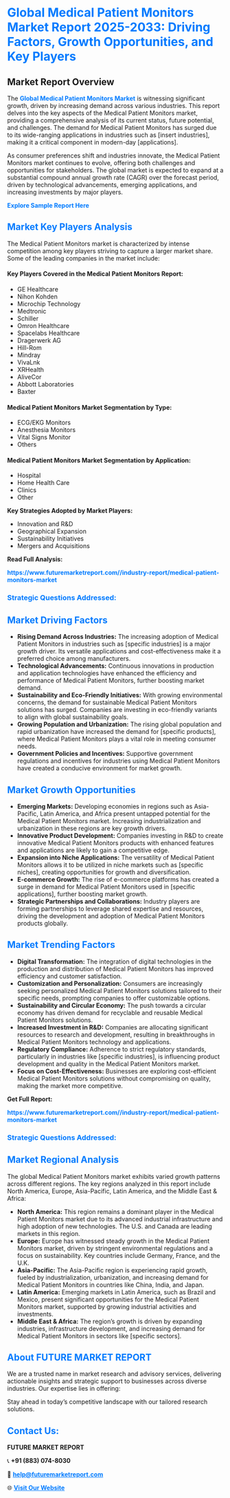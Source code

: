 <h1 style="color: #007BFF;">Global Medical Patient Monitors Market Report 2025-2033: Driving Factors, Growth Opportunities, and Key Players</h1>

<section id="overview">
<h2>Market Report Overview</h2>
<p>The <a href="https://www.futuremarketreport.com//industry-report/medical-patient-monitors-market" style="color: #007BFF; text-decoration: none;"><strong>Global Medical Patient Monitors Market</strong></a> is witnessing significant growth, driven by increasing demand across various industries. This report delves into the key aspects of the Medical Patient Monitors market, providing a comprehensive analysis of its current status, future potential, and challenges. The demand for Medical Patient Monitors has surged due to its wide-ranging applications in industries such as [insert industries], making it a critical component in modern-day [applications].</p>
<p>As consumer preferences shift and industries innovate, the Medical Patient Monitors market continues to evolve, offering both challenges and opportunities for stakeholders. The global market is expected to expand at a substantial compound annual growth rate (CAGR) over the forecast period, driven by technological advancements, emerging applications, and increasing investments by major players.</p>
</section>

<section id="overview">
<p><a href="https://www.futuremarketreport.com//request-sample/reportId=64379" style="color: #007BFF; text-decoration: none;"><strong>Explore Sample Report Here</strong></a></p>
</section>

<section id="key-players">
<h2 style="color: #007BFF;">Market Key Players Analysis</h2>
<p>The Medical Patient Monitors market is characterized by intense competition among key players striving to capture a larger market share. Some of the leading companies in the market include:</p>
<h4>Key Players Covered in the Medical Patient Monitors Report:</h4>
<ul><li>GE Healthcare</li><li>Nihon Kohden</li><li>Microchip Technology</li><li>Medtronic</li><li>Schiller</li><li>Omron Healthcare</li><li>Spacelabs Healthcare</li><li>Dragerwerk AG</li><li>Hill-Rom</li><li>Mindray</li><li>VivaLnk</li><li>XRHealth</li><li>AliveCor</li><li>Abbott Laboratories</li><li>Baxter</li></ul>
<h4>Medical Patient Monitors Market Segmentation by Type:</h4>
<ul><li>ECG/EKG Monitors</li><li>Anesthesia Monitors</li><li>Vital Signs Monitor</li><li>Others</li></ul>

<h4>Medical Patient Monitors Market Segmentation by Application:</h4>
<ul><li>Hospital</li><li>Home Health Care</li><li>Clinics</li><li>Other</li></ul>
<p><strong>Key Strategies Adopted by Market Players:</strong></p>
<ul>
<li>Innovation and R&D</li>
<li>Geographical Expansion</li>
<li>Sustainability Initiatives</li>
<li>Mergers and Acquisitions</li>
</ul>
</section>

<section>
<p><strong>Read Full Analysis: </strong></p><a href="https://www.futuremarketreport.com//industry-report/medical-patient-monitors-market" style="color: #007BFF; text-decoration: none;"><strong>https://www.futuremarketreport.com//industry-report/medical-patient-monitors-market</strong></a>
<h3 style="color: #007BFF;">Strategic Questions Addressed:</h3>
</section>

<section id="driving-factors">
<h2 style="color: #007BFF;">Market Driving Factors</h2>
<ul>
<li><strong>Rising Demand Across Industries:</strong> The increasing adoption of Medical Patient Monitors in industries such as [specific industries] is a major growth driver. Its versatile applications and cost-effectiveness make it a preferred choice among manufacturers.</li>
<li><strong>Technological Advancements:</strong> Continuous innovations in production and application technologies have enhanced the efficiency and performance of Medical Patient Monitors, further boosting market demand.</li>
<li><strong>Sustainability and Eco-Friendly Initiatives:</strong> With growing environmental concerns, the demand for sustainable Medical Patient Monitors solutions has surged. Companies are investing in eco-friendly variants to align with global sustainability goals.</li>
<li><strong>Growing Population and Urbanization:</strong> The rising global population and rapid urbanization have increased the demand for [specific products], where Medical Patient Monitors plays a vital role in meeting consumer needs.</li>
<li><strong>Government Policies and Incentives:</strong> Supportive government regulations and incentives for industries using Medical Patient Monitors have created a conducive environment for market growth.</li>
</ul>
</section>

<section id="growth-opportunities">
<h2 style="color: #007BFF;">Market Growth Opportunities</h2>
<ul>
<li><strong>Emerging Markets:</strong> Developing economies in regions such as Asia-Pacific, Latin America, and Africa present untapped potential for the Medical Patient Monitors market. Increasing industrialization and urbanization in these regions are key growth drivers.</li>
<li><strong>Innovative Product Development:</strong> Companies investing in R&D to create innovative Medical Patient Monitors products with enhanced features and applications are likely to gain a competitive edge.</li>
<li><strong>Expansion into Niche Applications:</strong> The versatility of Medical Patient Monitors allows it to be utilized in niche markets such as [specific niches], creating opportunities for growth and diversification.</li>
<li><strong>E-commerce Growth:</strong> The rise of e-commerce platforms has created a surge in demand for Medical Patient Monitors used in [specific applications], further boosting market growth.</li>
<li><strong>Strategic Partnerships and Collaborations:</strong> Industry players are forming partnerships to leverage shared expertise and resources, driving the development and adoption of Medical Patient Monitors products globally.</li>
</ul>
</section>

<section id="trending-factors">
<h2 style="color: #007BFF;">Market Trending Factors</h2>
<ul>
<li><strong>Digital Transformation:</strong> The integration of digital technologies in the production and distribution of Medical Patient Monitors has improved efficiency and customer satisfaction.</li>
<li><strong>Customization and Personalization:</strong> Consumers are increasingly seeking personalized Medical Patient Monitors solutions tailored to their specific needs, prompting companies to offer customizable options.</li>
<li><strong>Sustainability and Circular Economy:</strong> The push towards a circular economy has driven demand for recyclable and reusable Medical Patient Monitors solutions.</li>
<li><strong>Increased Investment in R&D:</strong> Companies are allocating significant resources to research and development, resulting in breakthroughs in Medical Patient Monitors technology and applications.</li>
<li><strong>Regulatory Compliance:</strong> Adherence to strict regulatory standards, particularly in industries like [specific industries], is influencing product development and quality in the Medical Patient Monitors market.</li>
<li><strong>Focus on Cost-Effectiveness:</strong> Businesses are exploring cost-efficient Medical Patient Monitors solutions without compromising on quality, making the market more competitive.</li>
</ul>
</section>

<section>
<p><strong>Get Full Report: </strong></p><a href="https://www.futuremarketreport.com//industry-report/medical-patient-monitors-market" style="color: #007BFF; text-decoration: none;"><strong>https://www.futuremarketreport.com//industry-report/medical-patient-monitors-market</strong></a>
<h3 style="color: #007BFF;">Strategic Questions Addressed:</h3>
</section>


<section id="regional-analysis">
<h2 style="color: #007BFF;">Market Regional Analysis</h2>
<p>The global Medical Patient Monitors market exhibits varied growth patterns across different regions. The key regions analyzed in this report include North America, Europe, Asia-Pacific, Latin America, and the Middle East & Africa:</p>
<ul>
<li><strong>North America:</strong> This region remains a dominant player in the Medical Patient Monitors market due to its advanced industrial infrastructure and high adoption of new technologies. The U.S. and Canada are leading markets in this region.</li>
<li><strong>Europe:</strong> Europe has witnessed steady growth in the Medical Patient Monitors market, driven by stringent environmental regulations and a focus on sustainability. Key countries include Germany, France, and the U.K.</li>
<li><strong>Asia-Pacific:</strong> The Asia-Pacific region is experiencing rapid growth, fueled by industrialization, urbanization, and increasing demand for Medical Patient Monitors in countries like China, India, and Japan.</li>
<li><strong>Latin America:</strong> Emerging markets in Latin America, such as Brazil and Mexico, present significant opportunities for the Medical Patient Monitors market, supported by growing industrial activities and investments.</li>
<li><strong>Middle East & Africa:</strong> The region’s growth is driven by expanding industries, infrastructure development, and increasing demand for Medical Patient Monitors in sectors like [specific sectors].</li>
</ul>
</section>

<footer>
<h2 style="color: #007BFF;">About FUTURE MARKET REPORT</h2>
<p>We are a trusted name in market research and advisory services, delivering actionable insights and strategic support to businesses across diverse industries. Our expertise lies in offering:</p>

<p>Stay ahead in today’s competitive landscape with our tailored research solutions.</p>

<h2 style="color: #007BFF;">Contact Us:</h2>
<p><strong>FUTURE MARKET REPORT</strong></p>
<p>📞 <strong>+91 (883) 074-8030</strong></p>
<p>📧 <strong><a href="mailto:help@futuremarketreport.com" style="color: #007BFF;">help@futuremarketreport.com</a></strong></p>
<p>🌐 <strong><a href="https://www.futuremarketreport.com/" style="color: #007BFF;">Visit Our Website</a></strong></p>
</footer>